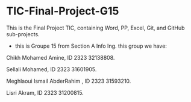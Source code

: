 # TIC-Final-Project-G15
This is the Final Project TIC, containing Word, PP, Excel, Git, and GitHub sub-projects. 

- this is Groupe 15 from Section A Info Ing. 
this group we have:

Chikh Mohamed Amine, ID 2323 32138808.

Sellali Mohamed, ID 2323 31601905.

Meghlaoui Ismail AbderRahim , ID 2323 31593210.

Lisri Akram, ID 2323 31200815.

